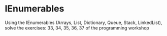 # IEnumerables
Using the IEnumerables (Arrays, List, Dictionary, Queue, Stack, LinkedList), solve the exercises: 33, 34, 35, 36, 37 of the programming workshop
